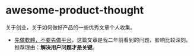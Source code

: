 awesome-product-thought
==========================

关于创业，关于如何做好产品的一些优秀文章个人收集。

- [先做軟體，不要先做平台](software-first-not-platforms.md)，这篇文章是我二年前看到的问题，影响比较深刻。  
    推荐理由：**解决用户问题才是关键**。
